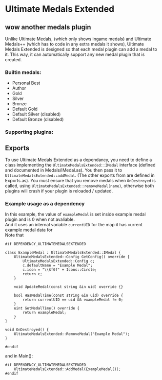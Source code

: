 
# Ultimate Medals Extended
## wow another medals plugin
Unlike Ultimate Medals, (which only shows ingame medals) and Ultimate Medals++ (which has to code in any extra medals it shows), Ultimate Medals Extended is designed so that each medal plugin can add a medal to it. This way, it can automatically support any new medal plugin that is created.

### Builtin medals:
- Personal Best
- Author
- Gold
- Silver
- Bronze
- Default Gold
- Default Silver (disabled)
- Default Bronze (disabled)
### Supporting plugins:


## Exports
To use Ultimate Medals Extended as a dependancy, you need to define a class implementing the `UltimateMedalsExtended::IMedal` interface
(defined and documented in Medals/IMedal.as).
You then pass it to `UltimateMedalsExtended::addMedal`. (The other exports from are defined in Exports.as).
You must ensure that you remove medals when `OnDestroyed` is called, using `UltimateMedalsExtended::removeMedal(name)`, otherwise both plugins will crash if your plugin is reloaded / updated.


### Example usage as a dependency
In this example, the value of `exampleMedal` is set inside example medal plugin and is 0 when not avaliable.  
And it uses an internal variable `currentUID` for the map it has current example medal data for  
Note that 

```
#if DEPENDENCY_ULTIMATEMEDALSEXTENDED

class ExampleMedal : UltimateMedalsExtended::IMedal {
    UltimateMedalsExtended::Config GetConfig() override {
        UltimateMedalsExtended::Config c;
        c.defaultName = "Example Medal";
        c.icon = "\\$f0f" + Icons::Circle;
        return c;
    }

    void UpdateMedal(const string &in uid) override {}

    bool HasMedalTime(const string &in uid) override {
        return currentUID == uid && exampleMedal != 0;
    }
    uint GetMedalTime() override {
        return exampleMedal;
    }
}

void OnDestroyed() {
    UltimateMedalsExtended::RemoveMedal("Example Medal");
}

#endif
```

and in Main():

```
#if DEPENDENCY_ULTIMATEMEDALSEXTENDED
    UltimateMedalsExtended::AddMedal(ExampleMedal());
#endif
```


